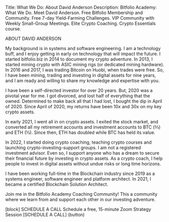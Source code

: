 Title: What We Do: About David Anderson
Description: Bitfolio Academy: What We Do. Meet David Anderson. Free Bitfolio Membership and Community. Free 7-day Yield-Farming Challenges. VIP Community with Weekly Small-Group Meetings. Elite Crypto Coaching. Crypto Essentials course.


ABOUT DAVID ANDERSON

My background is in systems and software engineering. I am a technology buff, and I enjoy getting in early on technology that will impact the future. I started bitfolio.biz in 2014 to document my crypto adventure. In 2013, I started mining crypto with ASIC mining rigs (or dedicated mining hardware). In 2016 and 2017, I was trading Bitcoin on Huobi, when trades were free. So, I have been mining, trading and investing in digital assets for nine years, and I am ready and willing to share my knowledge and expertise with you.

I have been a self-directed investor for over 20 years. But, 2020 was a pivotal year for me. I got divorced, and lost half of everything that the owned. Determined to make back all that I had lost, I bought the dip in April of 2020. Since April of 2020, my returns have been 10x and 30x on my key crypto assets.

In early 2021, I went all in on crypto assets. I exited the stock market, and converted all my retirement accounts and investment accounts to BTC (⅔) and ETH (⅓). Since then, ETH has doubled while BTC has held its value. 

In 2022, I started doing crypto coaching, teaching crypto courses and launching crypto-investing-support groups. I am not a registered investment advisor. Even so, I support anyone who has a dream to secure their financial future by investing in crypto assets. As a crypto coach, I help people to invest in digital assets without undue risks or long time horizons.

I have been working full-time in the Blockchain industry since 2019 as a systems engineer, software engineer and platform architect. In 2021, I became a certified Blockchain Solution Architect.

Join me in the Bitfolio Academy Coaching Community! This a community where we learn from and support each other in our investing adventure.

[block]
SCHEDULE A CALL
Schedule a free, 15-minute Zoom Strategy Session
[SCHEDULE A CALL] (button)

